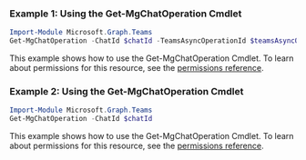 ### Example 1: Using the Get-MgChatOperation Cmdlet
```powershell
Import-Module Microsoft.Graph.Teams
Get-MgChatOperation -ChatId $chatId -TeamsAsyncOperationId $teamsAsyncOperationId
```
This example shows how to use the Get-MgChatOperation Cmdlet.
To learn about permissions for this resource, see the [permissions reference](/graph/permissions-reference).
### Example 2: Using the Get-MgChatOperation Cmdlet
```powershell
Import-Module Microsoft.Graph.Teams
Get-MgChatOperation -ChatId $chatId
```
This example shows how to use the Get-MgChatOperation Cmdlet.
To learn about permissions for this resource, see the [permissions reference](/graph/permissions-reference).
